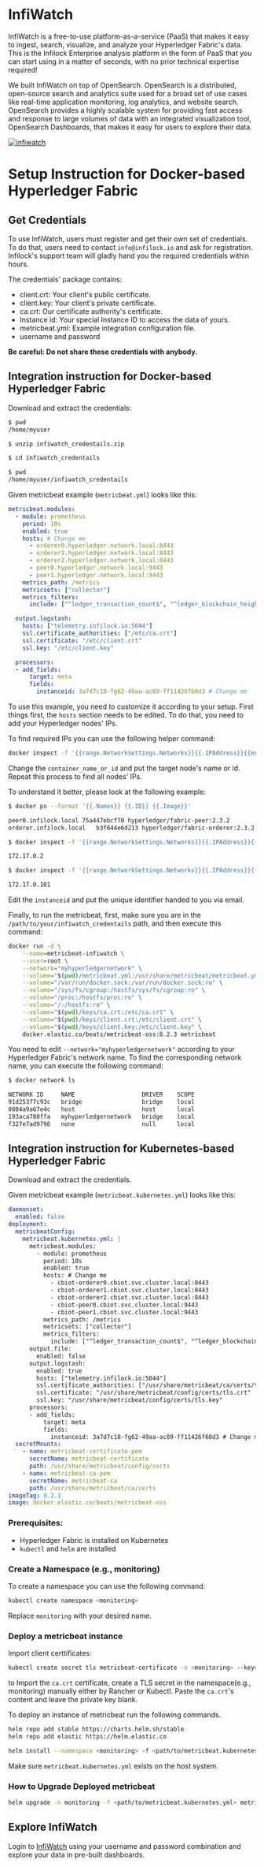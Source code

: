 # InfiWatch

InfiWatch is a free-to-use platform-as-a-service (PaaS) that makes it easy to ingest, search, visualize, and analyze your Hyperledger Fabric's data. This is the Infilock Enterprise analysis platform in the form of PaaS that you can start using in a matter of seconds, with no prior technical expertise required!

We built InfiWatch on top of OpenSearch. OpenSearch is a distributed, open-source search and analytics suite used for a broad set of use cases like real-time application monitoring, log analytics, and website search. OpenSearch provides a highly scalable system for providing fast access and response to large volumes of data with an integrated visualization tool, OpenSearch Dashboards, that makes it easy for users to explore their data. 

[![infiwatch](https://user-images.githubusercontent.com/108833121/177629891-52565ce6-b85c-4388-a581-32ad43c59ef5.png)](https://www.youtube.com/watch?v=zkk19RiKsJk)

# Setup Instruction for Docker-based Hyperledger Fabric

## Get Credentials

To use InfiWatch, users must register and get their own set of credentials. To do that, users need to contact `info@infilock.io` and ask for registration. Infilock's support team will gladly hand you the required credentials within hours. 

The credentials' package contains:
- client.crt: Your client's public certificate.
- client.key: Your client's private certificate.
- ca.crt: Our certificate authority's certificate.
- Instance id: Your special Instance ID to access the data of yours.
- metricbeat.yml: Example integration configuration file.
- username and password

**Be careful: Do not share these credentials with anybody.**

## Integration instruction for Docker-based Hyperledger Fabric

Download and extract the credentials:

``` sh
$ pwd
/home/myuser

$ unzip infiwatch_credentails.zip

$ cd infiwatch_credentails

$ pwd
/home/myuser/infiwatch_credentails
```

Given metricbeat example (`metricbeat.yml`) looks like this:

``` yml
metricbeat.modules:
  - module: prometheus
    period: 10s
    enabled: true
    hosts: # Change me
      - orderer0.hyperledger.network.local:8443
      - orderer1.hyperledger.network.local:8443
      - orderer2.hyperledger.network.local:8443
      - peer0.hyperledger.network.local:9443
      - peer1.hyperledger.network.local:9443
    metrics_path: /metrics
    metricsets: ["collector"]
    metrics_filters:
      include: ["^ledger_transaction_count$", "^ledger_blockchain_height$", "^process*", "^fabric_version$", "^endorser_proposals_received$", "^endorser_successful_proposals$", "^go_info$", "^broadcast_validate_duration$", "^endorser_proposal_duration$", "^grpc_comm_conn_closed$", "^grpc_comm_conn_opened$", "^endorser_endorsement_failures$", "^broadcast_processed_count$"]

  output.logstash:
    hosts: ["telemetry.infilock.io:5044"]
    ssl.certificate_authorities: ["/etc/ca.crt"]
    ssl.certificate: "/etc/client.crt"
    ssl.key: "/etc/client.key"

  processors:
  - add_fields:
      target: meta
      fields:
        instanceid: 3a7d7c18-fg62-49aa-ac89-ff11426f60d3 # Change me
```

To use this example, you need to customize it according to your setup. First things first, the `hosts` section needs to be edited. To do that, you need to add your Hyperledger nodes' IPs.

To find required IPs you can use the following helper command:

``` sh
docker inspect -f '{{range.NetworkSettings.Networks}}{{.IPAddress}}{{end}}' container_name_or_id
```

Change the `container_name_or_id` and put the target node's name or id. Repeat this process to find all nodes' IPs.

To understand it better, please look at the following example:

``` sh
$ docker ps --format '{{.Names}} {{.ID}} {{.Image}}'

peer0.infilock.local 75a447ebcf70 hyperledger/fabric-peer:2.3.2 
orderer.infilock.local   b3f644e6d213 hyperledger/fabric-orderer:2.3.2

$ docker inspect -f '{{range.NetworkSettings.Networks}}{{.IPAddress}}{{end}}' peer0.infilock.local

172.17.0.2

$ docker inspect -f '{{range.NetworkSettings.Networks}}{{.IPAddress}}{{end}}' orderer.infilock.local

172.17.0.101
```

Edit the `instanceid` and put the unique identifier handed to you via email. 

Finally, to run the metricbeat, first, make sure you are in the `/path/to/your/infiwatch_credentails` path, and then execute this command:

``` sh
docker run -d \
    --name=metricbeat-infiwatch \
    --user=root \
    --network="myhyperledgernetwork" \
    --volume="$(pwd)/metricbeat.yml:/usr/share/metricbeat/metricbeat.yml:ro" \
    --volume="/var/run/docker.sock:/var/run/docker.sock:ro" \
    --volume="/sys/fs/cgroup:/hostfs/sys/fs/cgroup:ro" \
    --volume="/proc:/hostfs/proc:ro" \
    --volume="/:/hostfs:ro" \
    --volume="$(pwd)/keys/ca.crt:/etc/ca.crt" \
    --volume="$(pwd)/keys/client.crt:/etc/client.crt" \
    --volume="$(pwd)/keys/client.key:/etc/client.key" \
    docker.elastic.co/beats/metricbeat-oss:8.2.3 metricbeat
```

You need to edit `--network="myhyperledgernetwork"` according to your Hyperledger Fabric's network name. To find the corresponding network name, you can execute the following command:

``` sh
$ docker network ls

NETWORK ID     NAME                   DRIVER    SCOPE
91d25377c93c   bridge                 bridge    local
0804a9a67e4c   host                   host      local
193aca780ffa   myhyperledgernetwork   bridge    local
f327e7ad9796   none                   null      local
```

## Integration instruction for Kubernetes-based Hyperledger Fabric

Download and extract the credentials.

Given metricbeat example (`metricbeat.kubernetes.yml`) looks like this:

``` yml
daemonset:
  enabled: false
deployment:
  metricbeatConfig:
    metricbeat.kubernetes.yml: |
      metricbeat.modules:
        - module: prometheus
          period: 10s
          enabled: true
          hosts: # Change me
            - cbiot-orderer0.cbiot.svc.cluster.local:8443
            - cbiot-orderer1.cbiot.svc.cluster.local:8443
            - cbiot-orderer2.cbiot.svc.cluster.local:8443
            - cbiot-peer0.cbiot.svc.cluster.local:9443
            - cbiot-peer1.cbiot.svc.cluster.local:9443
          metrics_path: /metrics
          metricsets: ["collector"]
          metrics_filters:
            include: ["^ledger_transaction_count$", "^ledger_blockchain_height$", "^process*", "^fabric_version$", "^endorser_proposals_received$", "^endorser_successful_proposals$", "^go_info$", "^broadcast_validate_duration$", "^endorser_proposal_duration$", "^grpc_comm_conn_closed$", "^grpc_comm_conn_opened$", "^endorser_endorsement_failures$", "^broadcast_processed_count$"]
      output.file:
        enabled: false
      output.logstash:
        enabled: true
        hosts: ["telemetry.infilock.io:5044"]
        ssl.certificate_authorities: ["/usr/share/metricbeat/ca/certs/tls.crt"]
        ssl.certificate: "/usr/share/metricbeat/config/certs/tls.crt"
        ssl.key: "/usr/share/metricbeat/config/certs/tls.key"
      processors:
      - add_fields:
          target: meta
          fields:
            instanceid: 3a7d7c18-fg62-49aa-ac89-ff11426f60d3 # Change me
  secretMounts:
    - name: metricbeat-certificate-pem
      secretName: metricbeat-certificate
      path: /usr/share/metricbeat/config/certs
    - name: metricbeat-ca-pem
      secretName: metricbeat-ca
      path: /usr/share/metricbeat/ca/certs
imageTag: 8.2.3
image: docker.elastic.co/beats/metricbeat-oss
```

### Prerequisites:

* Hyperledger Fabric is installed on Kubernetes
* `kubectl` and `helm` are installed

### Create a Namespace (e.g., monitoring)

To create a namespace you can use the following command:

``` sh
kubectl create namespace <monitoring>
```

Replace `monitoring` with your desired name.

### Deploy a metricbeat instance

Import client certtificates:

``` sh
kubectl create secret tls metricbeat-certificate -n <monitoring> --key="client.key" --cert="client.crt"
```

to Import the `ca.crt` certificate, create a TLS secret in the namespace(e.g., monitoring) manually either by Rancher or Kubectl. Paste the `ca.crt`'s content and leave the private key blank.

To deploy an instance of metricbeat run the following commands.

```sh
helm repo add stable https://charts.helm.sh/stable
helm repo add elastic https://helm.elastic.co

helm install --namespace <monitoring> -f <path/to/metricbeat.kubernetes.yml> path metricbeat elastic/metricbeat
```

Make sure `metricbeat.kubernetes.yml` exists on the host system.

### How to Upgrade Deployed metricbeat

```sh
helm upgrade -n monitoring -f <path/to/metricbeat.kubernetes.yml> metricbeat elastic/metricbeat
```

## Explore InfiWatch
Login to [InfiWatch](http://watch.infilock.io/app/login? "InfiWatch's Panel") using your username and password combination and explore your data in pre-built dashboards.
